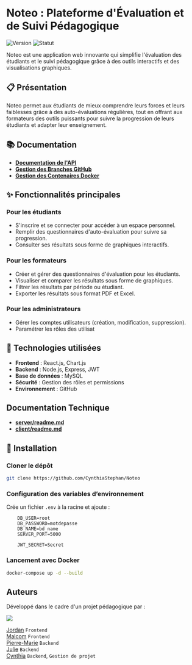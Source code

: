 # Noteo : Plateforme d'Évaluation et de Suivi Pédagogique
![Version](https://img.shields.io/badge/version-1.0.0-blue)
![Statut](https://img.shields.io/badge/statut-en%20développement-yellow)

Noteo est une application web innovante qui simplifie l'évaluation des étudiants et le suivi pédagogique grâce à des outils interactifs et des visualisations graphiques.

## 📋 Présentation

Noteo permet aux étudiants de mieux comprendre leurs forces et leurs faiblesses grâce à des auto-évaluations régulières, tout en offrant aux formateurs des outils puissants pour suivre la progression de leurs étudiants et adapter leur enseignement.

## 📚 Documentation

* **[Documentation de l'API](./docs/api-documentation.md)**
* **[Gestion des Branches GitHub](./docs/git-guidelines.md)**
* **[Gestion des Contenaires Docker](./docs/docker-guidelines.md)**

## ✨ Fonctionnalités principales

### Pour les étudiants
- S'inscrire et se connecter pour accéder à un espace personnel.
- Remplir des questionnaires d'auto-évaluation pour suivre sa progression.
- Consulter ses résultats sous forme de graphiques interactifs.

### Pour les formateurs
- Créer et gérer des questionnaires d'évaluation pour les étudiants.
- Visualiser et comparer les résultats sous forme de graphiques.
- Filtrer les résultats par période ou étudiant.
- Exporter les résultats sous format PDF et Excel.

### Pour les administrateurs
- Gérer les comptes utilisateurs (création, modification, suppression).
- Paramétrer les rôles des utilisat


## 🔧 Technologies utilisées

- **Frontend** : React.js, Chart.js
- **Backend** : Node.js, Express, JWT
- **Base de données** : MySQL
- **Sécurité** : Gestion des rôles et permissions
- **Environnement** : GitHub

## Documentation Technique

- **[server/readme.md](./server/readme.md)**
- **[client/readme.md](./client/readme.md)**

## 🚀 Installation

### Cloner le dépôt
```bash
git clone https://github.com/CynthiaStephan/Noteo
```
### Configuration des variables d’environnement

Crée un fichier `.env` à la racine et ajoute :

```env
    DB_USER=root
    DB_PASSWORD=motdepasse
    DB_NAME=bd_name
    SERVER_PORT=5000

    JWT_SECRET=Secret
```
### Lancement avec Docker

```bash
docker-compose up -d --build
```

## Auteurs

Développé dans le cadre d'un projet pédagogique par :

<a href="https://github.com/CynthiaStephan/Noteo/graphs/contributors">
  <img src="https://contrib.rocks/image?repo=CynthiaStephan/Noteo" />
</a>

[Jordan](https://github.com/jordanbayer) `Frontend`  
[Malcom](https://github.com/Malcolm-noel) `Frontend`  
[Pierre-Marie](https://github.com/DovaaCode) `Backend`  
[Julie](https://github.com/juliemeurisse) `Backend`  
[Cynthia](https://github.com/CynthiaStephan) `Backend`, `Gestion de projet`